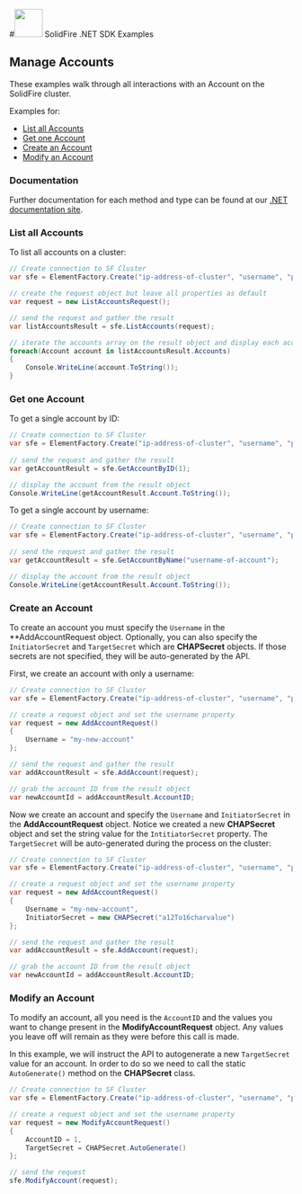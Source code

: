 #<img src="https://raw.githubusercontent.com/solidfire/sdk-dotnet/release1.1/img/net.png" height="50" width="50" > SolidFire .NET SDK Examples

## Manage Accounts

These examples walk through all interactions with an Account on the SolidFire cluster.

Examples for:

- [List all Accounts](#list-all-accounts)
- [Get one Account](#get-one-account)
- [Create an Account](#create-an-account)
- [Modify an Account](#modify-an-account)

### Documentation

Further documentation for each method and type can be found at our [.NET documentation site](http://solidfire.github.io/sdk-dotnet/help/v1.1/html). 

### List all Accounts

To list all accounts on a cluster:

~~~ csharp
// Create connection to SF Cluster
var sfe = ElementFactory.Create("ip-address-of-cluster", "username", "password");

// create the request object but leave all properties as default
var request = new ListAccountsRequest();

// send the request and gather the result
var listAccountsResult = sfe.ListAccounts(request);

// iterate the accounts array on the result object and display each account
foreach(Account account in listAccountsResult.Accounts)
{
    Console.WriteLine(account.ToString());
}
~~~

### Get one Account

To get a single account by ID:

~~~ csharp
// Create connection to SF Cluster
var sfe = ElementFactory.Create("ip-address-of-cluster", "username", "password");
            
// send the request and gather the result
var getAccountResult = sfe.GetAccountByID(1);

// display the account from the result object
Console.WriteLine(getAccountResult.Account.ToString());
~~~

To get a single account by username:

~~~ csharp
// Create connection to SF Cluster
var sfe = ElementFactory.Create("ip-address-of-cluster", "username", "password");
            
// send the request and gather the result
var getAccountResult = sfe.GetAccountByName("username-of-account");

// display the account from the result object
Console.WriteLine(getAccountResult.Account.ToString());
~~~

### Create an Account

To create an account you must specify the `Username` in the **AddAccountRequest object. Optionally, you can also specify the `InitiatorSecret` and `TargetSecret` which are **CHAPSecret** objects. If those secrets are not specified, they will be auto-generated by the API.

First, we create an account with only a username:

~~~csharp
// Create connection to SF Cluster
var sfe = ElementFactory.Create("ip-address-of-cluster", "username", "password");

// create a request object and set the username property
var request = new AddAccountRequest()
{
    Username = "my-new-account"
};

// send the request and gather the result
var addAccountResult = sfe.AddAccount(request);

// grab the account ID from the result object
var newAccountId = addAccountResult.AccountID;
~~~

Now we create an account and specify the `Username` and `InitiatorSecret` in the **AddAccountRequest** object. Notice we created a new **CHAPSecret** object and set the string value for the `IntitiatorSecret` property. The `TargetSecret` will be auto-generated during the process on the cluster:

~~~csharp
// Create connection to SF Cluster
var sfe = ElementFactory.Create("ip-address-of-cluster", "username", "password");

// create a request object and set the username property
var request = new AddAccountRequest()
{
    Username = "my-new-account",
    InitiatorSecret = new CHAPSecret("a12To16charvalue")
};

// send the request and gather the result
var addAccountResult = sfe.AddAccount(request);

// grab the account ID from the result object
var newAccountId = addAccountResult.AccountID;
~~~

### Modify an Account

To modify an account, all you need is the `AccountID` and the values you want to change present in the **ModifyAccountRequest** object. Any values you leave off will remain as they were before this call is made.

In this example, we will instruct the API to autogenerate a new `TargetSecret` value for an account. In order to do so we need to call the static `AutoGenerate()` method on the **CHAPSecret** class. 

~~~ csharp
// Create connection to SF Cluster
var sfe = ElementFactory.Create("ip-address-of-cluster", "username", "password");

// create a request object and set the username property
var request = new ModifyAccountRequest()
{
    AccountID = 1,
    TargetSecret = CHAPSecret.AutoGenerate()
};

// send the request
sfe.ModifyAccount(request);
~~~

